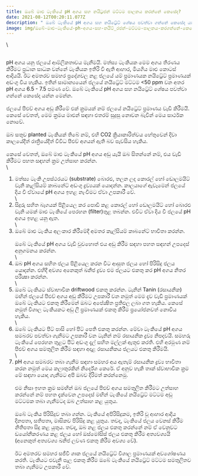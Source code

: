 ```yaml
---
title: ඔබේ මාළු ටැංකියේ pH අගය සහ නයිට්‍රජන් මට්ටම පාලනය කරන්නේ කෙසේද?
date: 2021-08-12T00:20:11.077Z
description: " ඔබේ ටැංකියේ pH අගය සහ නයිට්‍රේට් ශේෂය පවත්වා ගන්නේ කෙසේද යන්න මෙන්න."
image: img/ඔබේ-මාළු-ටැංකියේ-ph-අගය-සහ-නයිට්_රජන්-මට්ටම-පාලනය-කරගන්නේ-කෙසේද.png
---
```

<!--StartFragment-->\
\
pH අගය යනු ජලයේ ආම්ලිකතාවය මැනීමයි. මත්ස්‍ය ටැංකියක මෙම අගය තීරණය කිරීමට ප්‍රධාන සාධක වන්නේ ටැංකියක ඉතිරි වී ඇති ආහාර, මියගිය මාළු කොටස් ආදියයි. ඊට අමතරව සමහර ප්‍රදේශවල නළ ජලයේ යම් ප්‍රමාණයක නයිට්‍රේට් ප්‍රමාණයක් අඩංගු විය හැකිය. ඉතින් සාමාන්‍යයෙන් ජලයේ නයිට්‍රේට් මට්ටම <50 ppm වන අතර pH අගය 6.5 - 7.5 පමණ වේ. ඔබේ ටැංකියේ pH අගය සහ නයිට්‍රේට් ශේෂය පවත්වා ගන්නේ කෙසේද යන්න මෙන්න.\
\
ජලයේ පීඑච් අගය අඩු කිරීමේ එක් ක්‍රමයක් නම් ජලයේ නයිට්‍රේට් ප්‍රමාණය වැඩි කිරීමයි. කෙසේ වෙතත්, මෙම ක්‍රමය මාළුන් සඳහා එතරම් සුදුසු නොවන බැවින් මෙය සාර්ථක නොවේ.\
\
ඔබ සතුව planted ටැංකියක් තිබේ නම්, එහි CO2 ක්‍රියාකාරිත්වය හේතුවෙන් දිවා කාලයේදීත් රාත්‍රියේදීත් විවිධ පීඑච් අගයන් ඇති බව පැවසිය හැකිය.\
\
කෙසේ වෙතත්, ඔබේ මාළු ටැංකියේ pH අගය අඩු යැයි ඔබ සිතන්නේ නම්, එය වැඩි කිරීමට පහත සඳහන් ක්‍රම උත්සාහ කරන්න.\
\
1. මත්ස්‍ය ටැංකි උපස්ථරයට (substrate) බොරළු, තලන ලද කොරල් හෝ ඩොලමයිට් වැනි කැල්සියම් කාබනේට් අඩංගු ද්‍රව්‍යයක් යොදන්න. කාලයාගේ ඇවෑමෙන් ජලයේ දිය වී ඒවායේ pH අගය ඉහළ නැංවීමට ඒවා උපකාරී වේ.\
\
2. සිදුරු සහිත බෑගයක් පිළියෙල කර පොඩි කළ කොරල් හෝ ඩොලමයිට් හෝ බොරළු වැනි යමක් මාළු ටැංකියේ පෙරහන (filter)තුළ තබන්න. එවිට ඒවා දිය වී ජලයේ pH අගය ඉහළ යනු ඇත.\
\
3. ඔබේ මාළු ටැංකිය අලංකාර කිරීමේදී අමතර කැල්සියම් කාබනේට් භාවිතා කරන්න.\
\
ඔබේ ටැංකියේ pH අගය වැඩි වුවහොත් එය අඩු කිරීම සඳහා පහත සඳහන් උපදෙස් අනුගමනය කරන්න.\
\
1. ඔබ pH අගය සහිත ජලය පිළියෙල කරන විට ආසුත ජලය හෝ පිරිසිදු ජලය යොදන්න. එහිදී අවශ්‍ය අනෙකුත් ඛනිජ ද්‍රව්‍ය එම ජලයට එකතු කර pH අගය නිතර පරීක්‍ෂා කරන්න.\
\
2. ඔබේ ටැංකියට ස්වාභාවික driftwood එකතු කරන්න. ටැනින් Tanin (රසායනික) මඟින් ජලයේ පීඑච් අගය අඩු කිරීමට උපකාරී වන නමුත් මෙම දැව වැඩි ප්‍රමාණයක් ඔබේ ටැංකියට එකතු කිරීමෙන් ඔබට අපේක්‍ෂිත ප්‍රතිඵල ලබා ගත හැකිය. කෙසේ නමුත් විශාල ටැංකියකට අඩු ලී ප්‍රමාණයක් එකතු කිරීම ප්‍රයෝජනවත් නොවිය හැකිය.\
\
3. ඔබේ ටැංකියට පීට් පාසි හෝ පීට් පෙති එකතු කරන්න. මේවා ටැංකියේ pH අගය සමබරව පවත්වා ගැනීමට උපකාරී වන ටැනින් නම් රසායනික ද්‍රව්‍ය නිපදවයි. සමහරු ටැංකියේ පෙරහන තුළට පීට් අඩංගු දැල් සහිත මල්ලක් ඇතුළු කරති. එහි අරමුණ නම් පීඑච් අගය සමතුලිත කිරීම සඳහා අදාළ රසායනිකය ජලයට එකතු කිරීමයි.\
\
4. pH අගය සමබරව තබා ගැනීම සඳහා සමහර අය ඇතැම් රසායනික ද්‍රව්‍ය භාවිතා කරන නමුත් මෙය කලාතුරකින් නිර්දේශ කෙරේ. ඒ අනුව හැකි තාක් ස්වාභාවික ක්‍රම මේ සඳහා යොදා ගැනීමට අපි ඔබව දිරිමත් කරන්නෙමු.\
\
එම නිසා ඉහත ක්‍රම සමඟින් ඔබ ජලයේ පීඑච් අගය සමතුලිත කිරීමට උත්සාහ කරන්නේ නම් පහත දැක්වෙන උපදෙස් මඟින් ටැංකියේ නයිට්‍රේට් මට්ටම අඩු මට්ටමක තබා ගැනීමටද ඔබ උත්සාහ කළ යුතුය.\
\
ඔබේ ටැංකිය පිරිසිදුව තබා ගන්න. ටැංකියේ අපිරිසිදුකම, ඉතිරි වූ ආහාර ආදිය දිනපතා, සතිපතා, මාසිකව පිරිසිදු කළ යුතුය. තවද, ටැංකියේ ජලය වෙනස් කිරීම නිතිපතා සිදු කළ යුතුය. තවද, ඔබ නළ ජලය එකතු කරන්නේ නම් ඒ වෙනුවට ඩයෝනීකරණය කළ ජලය හෝ ඔස්මෝසිස් ජලය එකතු කිරීම අත්‍යවශ්‍යයි (අනෙකුත් අත්‍යවශ්‍ය ඛනිජ ලවණ එකතු කිරීම අවශ්‍ය වේ).\
\
ඊට අමතරව සමහර සජීවී ශාක ජලයේ නයිට්‍රේට් විශාල ප්‍රමාණයක් අවශෝෂණය කරති. ටැංකියට එවැනි පැල එකතු කිරීම ඔබේ ටැංකියේ නයිට්‍රේට් මට්ටම සමතුලිතව තබා ගැනීමට උපකාරී වේ.

<!--EndFragment-->